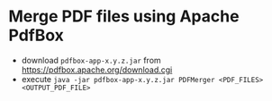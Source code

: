 # Merge PDF files using Apache PdfBox

* download `pdfbox-app-x.y.z.jar` from https://pdfbox.apache.org/download.cgi
* execute `java -jar pdfbox-app-x.y.z.jar PDFMerger <PDF_FILES> <OUTPUT_PDF_FILE>`
